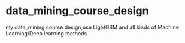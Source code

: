 # data_mining_course_design
my data_mining course design,use LightGBM and all kinds of Machine Learning/Deep learning methods
